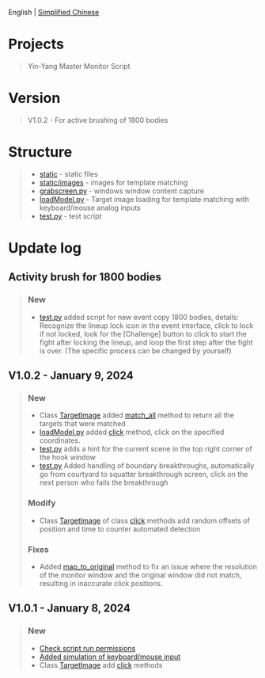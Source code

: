 English | [Simplified Chinese](./README.md)
# Projects
> Yin-Yang Master Monitor Script 
# Version
> V1.0.2 - For active brushing of 1800 bodies


# Structure
> - [static](./static/) - static files
> - [static/images](./static/images/) - images for template matching
> - [grabscreen.py](./grabscreen.py) - windows window content capture
> - [loadModel.py](./loadModel.py) - Target image loading for template matching with keyboard/mouse analog inputs
> - [test.py](./test.py) - test script


# Update log
## Activity brush for 1800 bodies
> ### New
> - [test.py](./test.py#L307-L364) added script for new event copy 1800 bodies, details:
> Recognize the lineup lock icon in the event interface, click to lock if not locked, look for the [Challenge] button to click to start the fight after locking the lineup, and loop the first step after the fight is over. (The specific process can be changed by yourself)

## V1.0.2 - January 9, 2024
> ### New
> - Class [TargetImage](./loadModel.py#L52) added [match_all](./loadModel.py#L83-L104) method to return all the targets that were matched
> - [loadModel.py](./loadModel.py) added [click](./loadModel.py#L425-L454) method, click on the specified coordinates.
> - [test.py](./test.py#L309-L329) adds a hint for the current scene in the top right corner of the hook window
> - [test.py](./test.py#L182-L306) Added handling of boundary breakthroughs, automatically go from courtyard to squatter breakthrough screen, click on the next person who fails the breakthrough
> ### Modify
> - Class [TargetImage](./loadModel.py#L52) of class [click](./loadModel.py#L106-L133) methods add random offsets of position and time to counter automated detection
> ### Fixes
> - Added [map_to_original](./loadModel.py#L29) method to fix an issue where the resolution of the monitor window and the original window did not match, resulting in inaccurate click positions.


## V1.0.1 - January 8, 2024
> ### New
> - [Check script run permissions](./test.py#L205-L208)
> - [Added simulation of keyboard/mouse input](./loadModel.py#L114-L318)
> - Class [TargetImage](./loadModel.py#L28-L70) add [click](./loadModel.py#L59-L70) methods